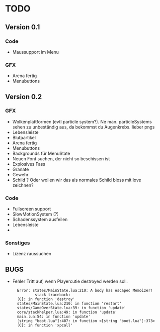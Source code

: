 TODO
====

## Version 0.1

### Code
- Maussupport im Menu

### GFX
- Arena fertig
- Menubuttons

## Version 0.2

### GFX
- Wolkenplattformen (evtl particle system?). Ne man. particleSystems sehen zu unbeständig aus, da bekommst du Augenkrebs. lieber pngs
- Lebensleiste
- Blutpartikel
- Arena fertig
- Menubuttons
- Backgrounds für MenuState
- Neuen Font suchen, der nicht so beschissen ist
- Explosives Fass
- Granate
- Gewehr
- Schild ? Oder wollen wir das als normales Schild bloss mit love zeichnen?

### Code
- Fullscreen support
- SlowMotionSystem (?)
- Schadenssystem ausfeilen
- Lebensleiste
- 

### Sonstiges
- Lizenz raussuchen

## BUGS
- Fehler Tritt auf, wenn Playercutie destroyed werden soll. 	

        Error: states/MainState.lua:210: A body has escaped Memoizer!
                stack traceback:
        [C]: in function 'destroy'
        states/MainState.lua:210: in function 'restart'
        states/GameOverState.lua:39: in function 'update'
        core/stackhelper.lua:49: in function 'update'
        main.lua:54: in function 'update'
        [string "boot.lua"]:407: in function <[string "boot.lua"]:373>
        [C]: in function 'xpcall'